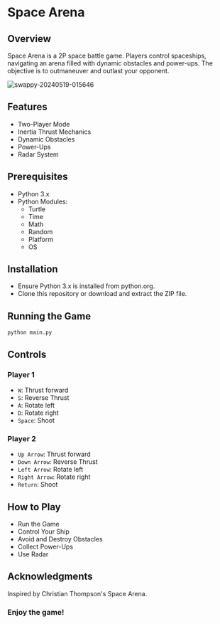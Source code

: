 # Space Arena
## Overview
Space Arena is a 2P space battle game. Players control spaceships, navigating an arena filled with dynamic obstacles and power-ups. The objective is to outmaneuver and outlast your opponent.

![swappy-20240519-015646](https://github.com/ecnivs/SpaceArena/assets/106900369/21d7b04d-4df1-4c0a-a4f9-9061f7152947)

## Features
* Two-Player Mode
* Inertia Thrust Mechanics
* Dynamic Obstacles
* Power-Ups
* Radar System

## Prerequisites
* Python 3.x 
* Python Modules:
    * Turtle
    * Time
    * Math
    * Random
    * Platform
    * OS

## Installation
+ Ensure Python 3.x is installed from python.org.
+ Clone this repository or download and extract the ZIP file.

## Running the Game
```
python main.py
```

## Controls
### Player 1
* `W`: Thrust forward
* `S`: Reverse Thrust
* `A`: Rotate left
* `D`: Rotate right
* `Space`: Shoot
### Player 2
* `Up Arrow`: Thrust forward
* `Down Arrow`: Reverse Thrust
* `Left Arrow`: Rotate left
* `Right Arrow`: Rotate right
* `Return`: Shoot

## How to Play
* Run the Game
* Control Your Ship
* Avoid and Destroy Obstacles
* Collect Power-Ups
* Use Radar

## Acknowledgments
Inspired by Christian Thompson's Space Arena.

### Enjoy the game!
